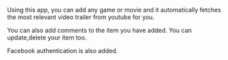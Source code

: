 Using this app, you can add any game or movie and it automatically fetches the most relevant video trailer from youtube for you.

You can also add comments to the item you have added. You can update,delete your item too. 

Facebook authentication is also added.